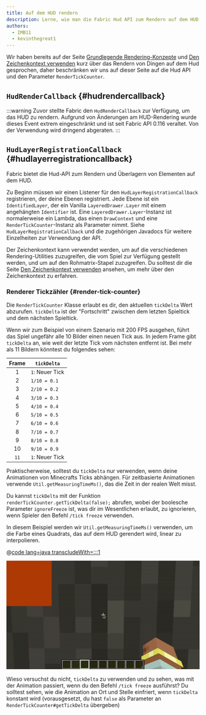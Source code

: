 ```yaml
---
title: Auf dem HUD rendern
description: Lerne, wie man die Fabric Hud API zum Rendern auf dem HUD verwendet.
authors:
  - IMB11
  - kevinthegreat1
---
```


Wir haben bereits auf der Seite [Grundlegende Rendering-Konzepte](./basic-concepts.md) und [Den Zeichenkontext verwenden](./draw-context.md) kurz über das Rendern von Dingen auf dem Hud gesprochen, daher beschränken wir uns auf dieser Seite auf die Hud API und den Parameter `RenderTickCounter`.

## `HudRenderCallback` {#hudrendercallback}

:::warning
Zuvor stellte Fabric den `HudRenderCallback` zur Verfügung, um das HUD zu rendern. Aufgrund von Änderungen am HUD-Rendering wurde dieses Event extrem eingeschränkt und ist seit Fabric API 0.116 veraltet. Von der Verwendung wird dringend abgeraten.
:::

## `HudLayerRegistrationCallback` {#hudlayerregistrationcallback}

Fabric bietet die Hud-API zum Rendern und Überlagern von Elementen auf dem HUD.

Zu Beginn müssen wir einen Listener für den `HudLayerRegistrationCallback` registrieren, der deine Ebenen registriert. Jede Ebene ist ein `IdentifiedLayer`, der ein Vanilla `LayeredDrawer.Layer` mit einem angehängten `Identifier` ist. Eine `LayeredDrawer.Layer`-Instanz ist normalerweise ein Lambda, das einen `DrawContext` und eine `RenderTickCounter`-Instanz als Parameter nimmt. Siehe `HudLayerRegistrationCallback` und die zugehörigen Javadocs für weitere Einzelheiten zur Verwendung der API.

Der Zeichenkontext kann verwendet werden, um auf die verschiedenen Rendering-Utilities zuzugreifen, die vom Spiel zur Verfügung gestellt werden, und um auf den Rohmatrix-Stapel zuzugreifen. Du solltest dir die Seite [Den Zeichenkontext verwenden](./draw-context) ansehen, um mehr über den Zeichenkontext zu erfahren.

### Renderer Tickzähler {#render-tick-counter}

Die `RenderTickCounter` Klasse erlaubt es dir, den aktuellen `tickDelta` Wert abzurufen. `tickDelta` ist der "Fortschritt" zwischen dem letzten Spieltick und dem nächsten Spieltick.

Wenn wir zum Beispiel von einem Szenario mit 200 FPS ausgehen, führt das Spiel ungefähr alle 10 Bilder einen neuen Tick aus. In jedem Frame gibt `tickDelta` an, wie weit der letzte Tick vom nächsten entfernt ist. Bei mehr als 11 Bildern könntest du folgendes sehen:

| Frame | `tickDelta`                     |
| :---: | ------------------------------- |
|   1   | `1`: Neuer Tick |
|   2   | `1/10 = 0.1`                    |
|   3   | `2/10 = 0.2`                    |
|   4   | `3/10 = 0.3`                    |
|   5   | `4/10 = 0.4`                    |
|   6   | `5/10 = 0.5`                    |
|   7   | `6/10 = 0.6`                    |
|   8   | `7/10 = 0.7`                    |
|   9   | `8/10 = 0.8`                    |
|   10  | `9/10 = 0.9`                    |
|  `11` | `1`: Neuer Tick |

Praktischerweise, solltest du `tickDelta` nur verwenden, wenn deine Animationen von Minecrafts Ticks abhängen. Für zeitbasierte Animationen verwende `Util.getMeasuringTimeMs()`, das die Zeit in der realen Welt misst.

Du kannst `tickDelta` mit der Funktion `renderTickCounter.getTickDelta(false);` abrufen, wobei der boolesche Parameter `ignoreFreeze` ist, was dir im Wesentlichen erlaubt, zu ignorieren, wenn Spieler den Befehl `/tick freeze` verwenden.

In diesem Beispiel werden wir `Util.getMeasuringTimeMs()` verwenden, um die Farbe eines Quadrats, das auf dem HUD gerendert wird, linear zu interpolieren.

@[code lang=java transcludeWith=:::1](@/reference/latest/src/client/java/com/example/docs/rendering/HudRenderingEntrypoint.java)

![](/assets/develop/rendering/hud-rendering-deltatick.webp)

Wieso versuchst du nicht, `tickDelta` zu verwenden und zu sehen, was mit der Animation passiert, wenn du den Befehl `/tick freeze` ausführst? Du solltest sehen, wie die Animation an Ort und Stelle einfriert, wenn `tickDelta` konstant wird (vorausgesetzt, du hast `false` als Parameter an `RenderTickCounter#getTickDelta` übergeben)
